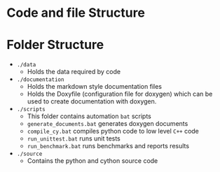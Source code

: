 # Code and file Structure

# Folder Structure
+ `./data` 
    + Holds the data required by code
+ `./documentation`
    + Holds the markdown style documentation files
    + Holds the Doxyfile (configuration file for doxygen) which can be used to create documentation with doxygen.
+ `./scripts`
    + This folder contains automation `bat` scripts
    + `generate_documents.bat` generates doxygen documents
    + `compile_cy.bat` compiles python code to low level `C++` code
    + `run_unittest.bat` runs unit tests
    + `run_benchmark.bat` runs benchmarks and reports results
+ `./source`
    + Contains the python and cython source code

